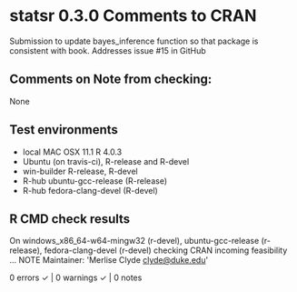 # statsr 0.3.0 Comments to CRAN
 
Submission to update bayes_inference function so that package is consistent with book.  Addresses issue #15 in GitHub


## Comments on Note from checking: 
 
None

## Test environments
 
- local MAC OSX 11.1  R 4.0.3
- Ubuntu (on travis-ci), R-release and R-devel
- win-builder R-release, R-devel
- R-hub ubuntu-gcc-release (R-release)
- R-hub fedora-clang-devel (R-devel)

## R CMD check results

On windows_x86_64-w64-mingw32 (r-devel), ubuntu-gcc-release (r-release), fedora-clang-devel (r-devel)
  checking CRAN incoming feasibility ... NOTE
  Maintainer: 'Merlise Clyde <clyde@duke.edu>'
 
0 errors ✓ | 0 warnings ✓ | 0 notes 
